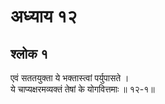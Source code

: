 # अध्याय १२

## श्लोक १

एवं सततयुक्ता ये भक्तास्त्वां पर्युपासते ।<br>ये चाप्यक्षरमव्यक्तं तेषां के योगवित्तमाः ॥ १२-१॥<br><br>

